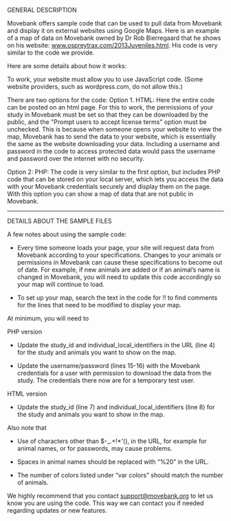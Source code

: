 GENERAL DESCRIPTION

Movebank offers sample code that can be used to pull data from Movebank and display it on external websites using Google Maps. Here is an example of a map of data on Movebank owned by Dr Rob Bierregaard that he shows on his website: www.ospreytrax.com/2013Juveniles.html. His code is very similar to the code we provide.

Here are some details about how it works:

To work, your website must allow you to use JavaScript code. (Some website providers, such as wordpress.com, do not allow this.)

There are two options for the code:
Option 1. HTML: Here the entire code can be posted on an html page. For this to work, the permissions of your study in Movebank must be set so that they can be downloaded by the public, and the "Prompt users to accept license terms" option must be unchecked. This is because when someone opens your website to view the map, Movebank has to send the data to your website, which is essentially the same as the website downloading your data. Including a username and password in the code to access protected data would pass the username and password over the internet with no security.

Option 2: PHP: The code is very similar to the first option, but includes PHP code that can be stored on your local server, which lets you access the data with your Movebank credentials securely and display them on the page. With this option you can show a map of data that are not public in Movebank.

-----------------------------------------------------------
DETAILS ABOUT THE SAMPLE FILES

A few notes about using the sample code:

- Every time someone loads your page, your site will request data from Movebank according to your specifications. Changes to your animals or permissions in Movebank can cause these specifications to become out of date. For example, if new animals are added or if an animal’s name is changed in Movebank, you will need to update this code accordingly so your map will continue to load.

- To set up your map, search the text in the code for !! to find comments for the lines that need to be modified to display your map. 

At minimum, you will need to

PHP version
- Update the study_id and individual_local_identifiers in the URL (line 4) for the study and animals you want to show on the map.

- Update the username/password (lines 15-16) with the Movebank credentials for a user with permission to download the data from the study. The credentials there now are for a temporary test user.

HTML version
- Update the study_id (line 7) and individual_local_identifiers (line 8) for the study and animals you want to show in the map.

Also note that

- Use of characters other than $-_.+!*'(), in the URL, for example for animal names, or for passwords, may cause problems.

- Spaces in animal names should be replaced with “%20” in the URL.

- The number of colors listed under “var colors” should match the number of animals.

We highly recommend that you contact support@movebank.org to let us know you are using the code. This way we can contact you if needed regarding updates or new features.